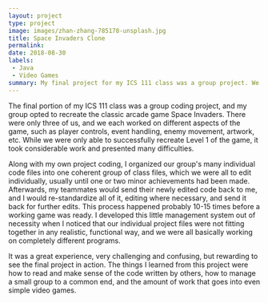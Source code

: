 ```yaml
---
layout: project
type: project
image: images/zhan-zhang-785178-unsplash.jpg
title: Space Invaders Clone
permalink:
date: 2018-08-30
labels:
 - Java
 - Video Games
summary: My final project for my ICS 111 class was a group project. We recreated the game Space Invaders.
---
```


The final portion of my ICS 111 class was a group coding project, and my group opted to recreate the classic arcade game Space Invaders. There were only three of us, and we each worked on different aspects of the game, such as player controls, event handling, enemy movement, artwork, etc. While we were only able to successfully recreate Level 1 of the game, it took considerable work and presented many difficulties.

Along with my own project coding, I organized our group's many individual code files into one coherent group of class files, which we were all to edit individually, usually until one or two minor achievements had been made. Afterwards, my teammates would send their newly edited code back to me, and I would re-standardize all of it, editing where necessary, and send it back for further edits. This process happened probably 10-15 times before a working game was ready. I developed this little management system out of necessity when I noticed that our individual project files were not fitting together in any realistic, functional way, and we were all basically working on completely different programs.

It was a great experience, very challenging and confusing, but rewarding to see the final project in action. The things I  learned from this project were how to read and make sense of the code written by others, how to manage a small group to a common end, and the amount of work that goes into even simple video games.



